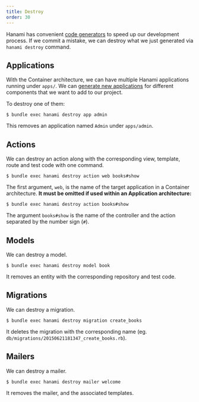 ```yaml
---
title: Destroy
order: 30
---
```


Hanami has convenient [code generators](/command-line/generators) to speed up our development process.
If we commit a mistake, we can destroy what we just generated via `hanami destroy` command.

## Applications

With the Container architecture, we can have multiple Hanami applications running under `apps/`.
We can [generate new applications](/command-line/generators/#applications) for different components that we want to add to our project.

To destroy one of them:

```shell
$ bundle exec hanami destroy app admin
```

This removes an application named `Admin` under `apps/admin`.

## Actions

We can destroy an action along with the corresponding view, template, route and test code with one command.

```shell
$ bundle exec hanami destroy action web books#show
```

The first argument, `web`, is the name of the target application in a Container architecture.
**It must be omitted if used within an Application architecture:**

```shell
$ bundle exec hanami destroy action books#show
```

The argument `books#show` is the name of the controller and the action separated by the number sign (`#`).

## Models

We can destroy a model.

```shell
$ bundle exec hanami destroy model book
```

It removes an entity with the corresponding repository and test code.

## Migrations

We can destroy a migration.

```shell
$ bundle exec hanami destroy migration create_books
```

It deletes the migration with the corresponding name (eg. `db/migrations/20150621181347_create_books.rb`).

## Mailers

We can destroy a mailer.

```shell
$ bundle exec hanami destroy mailer welcome
```

It removes the mailer, and the associated templates.
